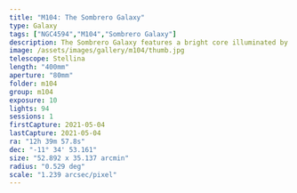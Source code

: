 ```yaml
---
title: "M104: The Sombrero Galaxy"
type: Galaxy
tags: ["NGC4594","M104","Sombrero Galaxy"]
description: The Sombrero Galaxy features a bright core illuminated by over 2,000 globular clusters and presents a dark dust lane in the edgewise view of the spiral.
image: /assets/images/gallery/m104/thumb.jpg
telescope: Stellina
length: "400mm"
aperture: "80mm"
folder: m104
group: m104
exposure: 10
lights: 94
sessions: 1
firstCapture: 2021-05-04 
lastCapture: 2021-05-04
ra: "12h 39m 57.8s"
dec: "-11° 34' 53.161"
size: "52.892 x 35.137 arcmin"
radius: "0.529 deg"
scale: "1.239 arcsec/pixel"
---
```

